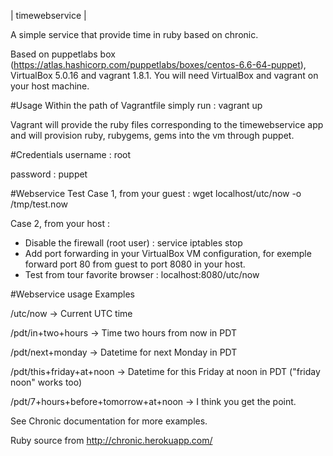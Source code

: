 | timewebservice |

A simple service that provide time in ruby based on chronic. 

Based on puppetlabs box (https://atlas.hashicorp.com/puppetlabs/boxes/centos-6.6-64-puppet), VirtualBox 5.0.16 and vagrant 1.8.1.
You will need VirtualBox and vagrant on your host machine.

#Usage
Within the path of Vagrantfile simply run : 
vagrant up

Vagrant will provide the ruby files corresponding to the timewebservice app and will provision ruby, rubygems, gems into the vm through puppet. 

#Credentials
username : root

password : puppet

#Webservice Test
Case 1, from your guest : 
wget localhost/utc/now -o /tmp/test.now

Case 2, from your host : 
- Disable the firewall (root user) : service iptables stop
- Add port forwarding in your VirtualBox VM configuration, for exemple forward port 80 from guest to port 8080 in your host.
- Test from tour favorite browser : localhost:8080/utc/now

#Webservice usage 
Examples

/utc/now → Current UTC time

/pdt/in+two+hours → Time two hours from now in PDT

/pdt/next+monday → Datetime for next Monday in PDT

/pdt/this+friday+at+noon → Datetime for this Friday at noon in PDT ("friday noon" works too)

/pdt/7+hours+before+tomorrow+at+noon → I think you get the point.

See Chronic documentation for more examples.

Ruby source from http://chronic.herokuapp.com/

